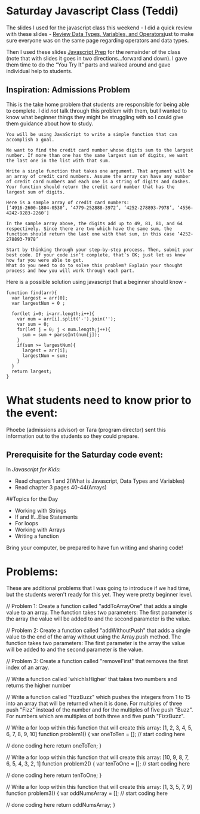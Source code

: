 

# Saturday Javascript Class (Teddi)

The slides I used for the javascript class this weekend -
I did a quick review with these slides - [Review Data Types, Variables, and Operators](http://slides.com/teddimaull/intro-to-javascript#/ )just to make sure everyone was on the same page regarding operators and data types.

Then I used these slides [Javascript Prep](http://slides.com/teddimaull/javascript-prep#/) for the remainder of the class (note that with slides it goes in two directions…forward and down). I gave them time to do the “You Try It” parts and walked around and gave individual help to students.


## Inspiration: Admissions Problem

This is the take home problem that students are responsible for being able to complete. I did *not* talk through this problem with them, but I wanted to know what beginner things they might be struggling with so I could give them guidance about how to study.

```
You will be using JavaScript to write a simple function that can accomplish a goal.

We want to find the credit card number whose digits sum to the largest number. If more than one has the same largest sum of digits, we want the last one in the list with that sum.

Write a single function that takes one argument. That argument will be an array of credit card numbers. Assume the array can have any number of credit card numbers and each one is a string of digits and dashes. Your function should return the credit card number that has the largest sum of digits.

Here is a sample array of credit card numbers:
[‘4916-2600-1804-0530’, ‘4779-252888-3972’, ‘4252-278893-7978’, ‘4556-4242-9283-2260’]

In the sample array above, the digits add up to 49, 81, 81, and 64 respectively. Since there are two which have the same sum, the function should return the last one with that sum, in this case ‘4252-278893-7978’

Start by thinking through your step-by-step process. Then, submit your best code. If your code isn’t complete, that’s OK; just let us know how far you were able to get.
What do you need to do to solve this problem? Explain your thought process and how you will work through each part.
```
Here is a possible solution using javascript that a beginner should know -
```
function find(arr){
  var largest = arr[0];
  var largestNum = 0 ;

  for(let i=0; i<arr.length;i++){
    var num = arr[i].split('-').join('');
    var sum = 0;
    for(let j = 0; j < num.length;j++){
      sum = sum + parseInt(num[j]);
    }
    if(sum >= largestNum){
      largest = arr[i];
      largestNum = sum;
    }
  }
  return largest;
}
```

# What students need to know prior to the event:

Phoebe (admissions advisor) or Tara (program director) sent this information out to the students so they could prepare.

## Prerequisite for the Saturday code event:
In _Javascript for Kids_:
- Read chapters 1 and 2(What is Javascript, Data Types and Variables)
- Read chapter 3 pages 40-44(Arrays)

##Topics for the Day

- Working with Strings
- If and If…Else Statements
- For loops
- Working with Arrays
- Writing a function

Bring your computer, be prepared to have fun writing and sharing code!


# Problems:

These are additional problems that I was going to introduce if we had time, but the students weren't ready for this yet. They were pretty beginner level.

// Problem 1: Create a function called "addToArrayOne" that adds a single value to an array. The function takes two parameters: The first parameter is the array the value will be added to and the second parameter is the value.

// Problem 2: Create a function called "addWithoutPush" that adds a single value to the end of the array without using the Array.push method. The function takes two parameters: The first parameter is the array the value will be added to and the second parameter is the value.


// Problem 3: Create a function called "removeFirst" that removes the first index of an array.

// Write a function called 'whichIsHigher' that takes two numbers and returns the higher number

// Write a function called "fizzBuzz" which pushes the integers from 1 to 15 into an array that will be returned when it is done. For multiples of three push "Fizz" instead of the number and for the multiples of five push "Buzz". For numbers which are multiples of both three and five push "FizzBuzz".

// Write a for loop within this function that will create this array: [1, 2, 3, 4, 5, 6, 7, 8, 9, 10]
function problem1() {
  var oneToTen = [];
  // start coding here

  // done coding here
  return oneToTen;
}

// Write a for loop within this function that will create this array: [10, 9, 8, 7, 6, 5, 4, 3, 2, 1]
function problem2() {
  var tenToOne = [];
  // start coding here

  // done coding here
  return tenToOne;
}

// Write a for loop within this function that will create this array: [1, 3, 5, 7, 9]
function problem3() {
  var oddNumsArray = [];
  // start coding here

  // done coding here
  return oddNumsArray;
}
